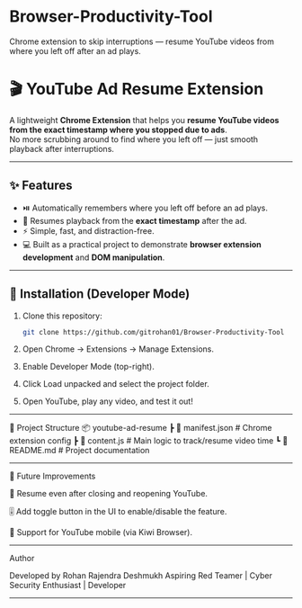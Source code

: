 # Browser-Productivity-Tool
Chrome extension to skip interruptions — resume YouTube videos from where you left off after an ad plays.
# 🎬 YouTube Ad Resume Extension  

A lightweight **Chrome Extension** that helps you **resume YouTube videos from the exact timestamp where you stopped due to ads**.  
No more scrubbing around to find where you left off — just smooth playback after interruptions.  

---

## ✨ Features
- ⏯️ Automatically remembers where you left off before an ad plays.  
- 🎥 Resumes playback from the **exact timestamp** after the ad.  
- ⚡ Simple, fast, and distraction-free.  
- 💻 Built as a practical project to demonstrate **browser extension development** and **DOM manipulation**.  

---

## 🚀 Installation (Developer Mode)
1. Clone this repository:  
   ```bash
   git clone https://github.com/gitrohan01/Browser-Productivity-Tool

2. Open Chrome → Extensions → Manage Extensions.

3. Enable Developer Mode (top-right).

4. Click Load unpacked and select the project folder.

5. Open YouTube, play any video, and test it out!

---
📂 Project Structure
📦 youtube-ad-resume
 ┣ 📜 manifest.json   # Chrome extension config
 ┣ 📜 content.js      # Main logic to track/resume video time
 ┗ 📜 README.md       # Project documentation

 ---

 🔮 Future Improvements

🔁 Resume even after closing and reopening YouTube.

🎚️ Add toggle button in the UI to enable/disable the feature.

📱 Support for YouTube mobile (via Kiwi Browser).

---

Author

Developed by Rohan Rajendra Deshmukh
Aspiring Red Teamer | Cyber Security Enthusiast | Developer

---


 
